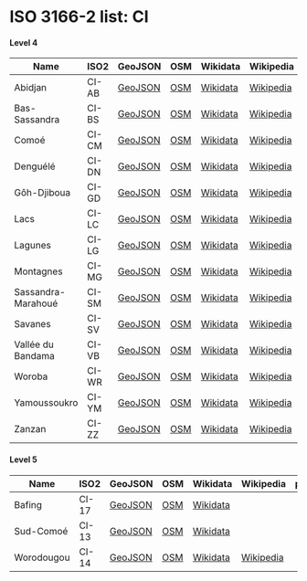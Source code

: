 # ISO 3166-2 list: CI


#### Level 4
Name | ISO2 | GeoJSON | OSM | Wikidata | Wikipedia | population 
--- | --- | --- | --- | --- | --- | --: 
Abidjan | CI-AB | [GeoJSON](../../geojson/q8/iso2/CI/CI-AB.geojson) | [OSM](https://www.openstreetmap.org/relation/3377982) | [Wikidata](https://www.wikidata.org/wiki/Q4667612) | [Wikipedia](http://en.wikipedia.org/wiki/fr%3AAbidjan) | 
Bas-Sassandra | CI-BS | [GeoJSON](../../geojson/q8/iso2/CI/CI-BS.geojson) | [OSM](https://www.openstreetmap.org/relation/3597522) | [Wikidata](https://www.wikidata.org/wiki/Q20980352) | [Wikipedia](http://en.wikipedia.org/wiki/fr%3ABas-Sassandra) | 
Comoé | CI-CM | [GeoJSON](../../geojson/q8/iso2/CI/CI-CM.geojson) | [OSM](https://www.openstreetmap.org/relation/3578769) | [Wikidata](https://www.wikidata.org/wiki/Q16629374) | [Wikipedia](http://en.wikipedia.org/wiki/fr%3AComo%C3%A9) | 
Denguélé | CI-DN | [GeoJSON](../../geojson/q8/iso2/CI/CI-DN.geojson) | [OSM](https://www.openstreetmap.org/relation/1609819) | [Wikidata](https://www.wikidata.org/wiki/Q20980374) | [Wikipedia](http://en.wikipedia.org/wiki/fr%3ADengu%C3%A9l%C3%A9) | 
Gôh-Djiboua | CI-GD | [GeoJSON](../../geojson/q8/iso2/CI/CI-GD.geojson) | [OSM](https://www.openstreetmap.org/relation/3596727) | [Wikidata](https://www.wikidata.org/wiki/Q21003640) | [Wikipedia](http://en.wikipedia.org/wiki/fr%3AG%C3%B4h-Djiboua) | 
Lacs | CI-LC | [GeoJSON](../../geojson/q8/iso2/CI/CI-LC.geojson) | [OSM](https://www.openstreetmap.org/relation/3601645) | [Wikidata](https://www.wikidata.org/wiki/Q20980363) | [Wikipedia](http://en.wikipedia.org/wiki/fr%3ADistrict%20des%20Lacs) | 
Lagunes | CI-LG | [GeoJSON](../../geojson/q8/iso2/CI/CI-LG.geojson) | [OSM](https://www.openstreetmap.org/relation/3581398) | [Wikidata](https://www.wikidata.org/wiki/Q20980365) | [Wikipedia](http://en.wikipedia.org/wiki/fr%3ALagunes%20District) | 
Montagnes | CI-MG | [GeoJSON](../../geojson/q8/iso2/CI/CI-MG.geojson) | [OSM](https://www.openstreetmap.org/relation/3600378) | [Wikidata](https://www.wikidata.org/wiki/Q20980366) | [Wikipedia](http://en.wikipedia.org/wiki/fr%3AMontagnes%20District) | 
Sassandra-Marahoué | CI-SM | [GeoJSON](../../geojson/q8/iso2/CI/CI-SM.geojson) | [OSM](https://www.openstreetmap.org/relation/3601234) | [Wikidata](https://www.wikidata.org/wiki/Q20365127) | [Wikipedia](http://en.wikipedia.org/wiki/fr%3ASassandra-Marahou%C3%A9) | 
Savanes | CI-SV | [GeoJSON](../../geojson/q8/iso2/CI/CI-SV.geojson) | [OSM](https://www.openstreetmap.org/relation/1609809) | [Wikidata](https://www.wikidata.org/wiki/Q21002161) | [Wikipedia](http://en.wikipedia.org/wiki/fr%3ASavanes%20%28district%20de%20C%C3%B4te-d%27Ivoire%29) | 
Vallée du Bandama | CI-VB | [GeoJSON](../../geojson/q8/iso2/CI/CI-VB.geojson) | [OSM](https://www.openstreetmap.org/relation/1609817) | [Wikidata](https://www.wikidata.org/wiki/Q21002356) | [Wikipedia](http://en.wikipedia.org/wiki/fr%3AVall%C3%A9e%20du%20Bandama) | 
Woroba | CI-WR | [GeoJSON](../../geojson/q8/iso2/CI/CI-WR.geojson) | [OSM](https://www.openstreetmap.org/relation/3603714) | [Wikidata](https://www.wikidata.org/wiki/Q20980371) | [Wikipedia](http://en.wikipedia.org/wiki/fr%3AWoroba) | 
Yamoussoukro | CI-YM | [GeoJSON](../../geojson/q8/iso2/CI/CI-YM.geojson) | [OSM](https://www.openstreetmap.org/relation/3601243) | [Wikidata](https://www.wikidata.org/wiki/Q8048095) | [Wikipedia](http://en.wikipedia.org/wiki/fr%3AYamoussoukro) | 
Zanzan | CI-ZZ | [GeoJSON](../../geojson/q8/iso2/CI/CI-ZZ.geojson) | [OSM](https://www.openstreetmap.org/relation/1609813) | [Wikidata](https://www.wikidata.org/wiki/Q21003689) | [Wikipedia](http://en.wikipedia.org/wiki/fr%3AZanzan) | 


#### Level 5
Name | ISO2 | GeoJSON | OSM | Wikidata | Wikipedia | population 
--- | --- | --- | --- | --- | --- | --: 
Bafing | CI-17 | [GeoJSON](../../geojson/q8/iso2/CI/CI-17.geojson) | [OSM](https://www.openstreetmap.org/relation/1609815) | [Wikidata](https://www.wikidata.org/wiki/Q799800) |  | 205,339
Sud-Comoé | CI-13 | [GeoJSON](../../geojson/q8/iso2/CI/CI-13.geojson) | [OSM](https://www.openstreetmap.org/relation/1609814) | [Wikidata](https://www.wikidata.org/wiki/Q842495) |  | 
Worodougou | CI-14 | [GeoJSON](../../geojson/q8/iso2/CI/CI-14.geojson) | [OSM](https://www.openstreetmap.org/relation/1609807) | [Wikidata](https://www.wikidata.org/wiki/Q846056) | [Wikipedia](http://en.wikipedia.org/wiki/fr%3AWorodougou) | 
